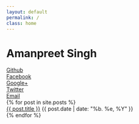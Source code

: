```yaml
---
layout: default
permalink: /
class: home
---
```

<div class="info">
	<div class="name">
		<h1>Amanpreet Singh</h1>
	</div>
	<div class="contact">
		<div> <span> <a href="//github.com/apsdehal">Github</a></span> </div>
		<div> <span> <a href="//facebook.com/amanpreet.singh.18"> Facebook </a></span></div>
		<div> <span> <a href="//plus.google.com/+AmanpreetSingh94">Google+ </a></span></div>
		<div> <span> <a href="//twitter.com/apsdehal"> Twitter <a></span></div>
		<div> <span> <a href="mailto:me@apsdehal.in"> Email <a></span></div>
	</div>
</div>
<div class="container">
	<div class="posts">
		{% for post in site.posts %}
		<div>
			<span class="post-title"><a href="{{ post.url }}">{{ post.title }}</a></span>
			<span class="post-date">{{ post.date | date: "%b. %e, %Y" }}</span>
		</div>
		{% endfor %}
	</div>
</div>